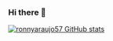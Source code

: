 ### Hi there 👋

[![ronnyaraujo57 GitHub stats](https://github-readme-stats.vercel.app/api?username=anuraghazra)](https://github.com/anuraghazra/github-readme-stats)

<!--
**ronnyaraujo57/ronnyaraujo57** is a ✨ _special_ ✨ repository because its `README.md` (this file) appears on your GitHub profile.

Here are some ideas to get you started:

- 🔭 I’m currently working on ...
- 🌱 I’m currently learning ...
- 👯 I’m looking to collaborate on ...
- 🤔 I’m looking for help with ...
- 💬 Ask me about ...
- 📫 How to reach me: ...
- 😄 Pronouns: ...
- ⚡ Fun fact: ...
-->
